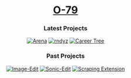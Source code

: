 <div align=center>

# [O-79](https://2ly.link/25sBe)

### Latest Projects

[![Arena](https://img.shields.io/badge/Arena-3060D0?style=for-the-badge&logo=unity)](https://github.com/O-79/Arena)
[![rndyz](https://img.shields.io/badge/rndyz-E0F000?style=for-the-badge&logo=opengl)](https://github.com/O-79/rndyz)
[![Career Tree](https://img.shields.io/badge/Career_Tree-30B0F0?style=for-the-badge&logo=openai)](https://github.com/O-79/CareerTree-py)

### Past Projects
[![Image-Edit](https://img.shields.io/badge/Image_Edit-C0E0E0?style=for-the-badge&logo=opencv)](https://github.com/O-79/Image-Edit)
[![Sonic-Edit](https://img.shields.io/badge/Sonic_Edit-C0E0E0?style=for-the-badge&logo=scipy)](https://github.com/O-79/Sonic-Edit)
[![Scraping Extension](https://img.shields.io/badge/Scraping_Extension-C0E0E0?style=for-the-badge&logo=googlechrome)](https://github.com/O-79/SCRAPE_CHROME)
